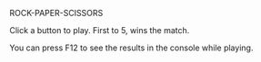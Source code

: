 
ROCK-PAPER-SCISSORS

Click a button to play. First to 5, wins the match.

You can press F12 to see the results in the console while playing.